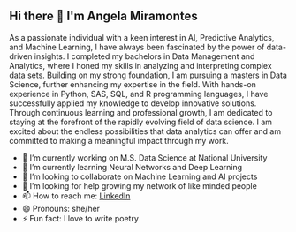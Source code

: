## Hi there 👋 I'm Angela Miramontes

As a passionate individual with a keen interest in AI, Predictive Analytics, and Machine Learning, I have always been fascinated by the power of data-driven insights. I completed my bachelors in Data Management and Analytics, where I honed my skills in analyzing and interpreting complex data sets. Building on my strong foundation, I am pursuing a masters in Data Science, further enhancing my expertise in the field. With hands-on experience in Python, SAS, SQL, and R programming languages, I have successfully applied my knowledge to develop innovative solutions. Through continuous learning and professional growth, I am dedicated to staying at the forefront of the rapidly evolving field of data science. I am excited about the endless possibilities that data analytics can offer and am committed to making a meaningful impact through my work.

- 🔭 I’m currently working on M.S. Data Science at National University
- 🌱 I’m currently learning Neural Networks and Deep Learning
- 👯 I’m looking to collaborate on Machine Learning and AI projects
- 🤔 I’m looking for help growing my network of like minded people
- 📫 How to reach me: [LinkedIn](https://www.linkedin.com/in/angela-diaz-miramontes/)
- 😄 Pronouns: she/her
- ⚡ Fun fact: I love to write poetry
